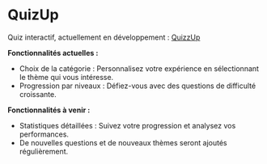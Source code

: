 # QuizUp

Quiz interactif, actuellement en développement : [QuizzUp](https://rlancesseur.github.io/QuizUp/)


**Fonctionnalités actuelles :** 

* Choix de la catégorie : Personnalisez votre expérience en sélectionnant le thème qui vous intéresse.
* Progression par niveaux : Défiez-vous avec des questions de difficulté croissante. 

 
**Fonctionnalités à venir :**

* Statistiques détaillées : Suivez votre progression et analysez vos performances.
* De nouvelles questions et de nouveaux thèmes seront ajoutés régulièrement.